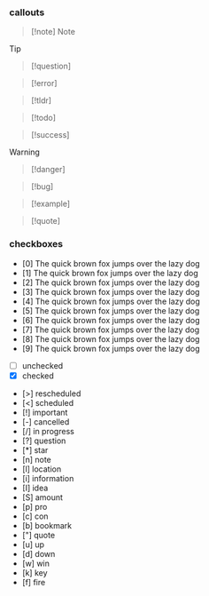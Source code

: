 ### callouts
> [!note] Note

> [!tip]

> [!question]

> [!error]

> [!tldr]

>[!todo]

>[!success]

> [!warning]

> [!danger]

>[!bug]

> [!example]

> [!quote]

### checkboxes
- [0] The quick brown fox jumps over the lazy dog
- [1] The quick brown fox jumps over the lazy dog
- [2] The quick brown fox jumps over the lazy dog
- [3] The quick brown fox jumps over the lazy dog
- [4] The quick brown fox jumps over the lazy dog
- [5] The quick brown fox jumps over the lazy dog
- [6] The quick brown fox jumps over the lazy dog
- [7] The quick brown fox jumps over the lazy dog
- [8] The quick brown fox jumps over the lazy dog 
- [9] The quick brown fox jumps over the lazy dog

- [ ] unchecked
- [x] checked
- [>] rescheduled
- [<] scheduled 
- [!] important
- [-] cancelled
- [/] in progress
- [?] question
- [*] star
- [n] note
- [l] location
- [i] information
- [I] idea
- [S] amount
- [p] pro
- [c] con
- [b] bookmark
- ["] quote
- [u] up
- [d] down
- [w] win
- [k] key
- [f] fire
 